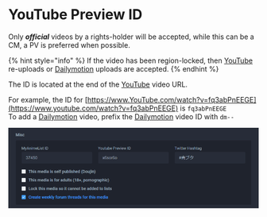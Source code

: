 # YouTube Preview ID

Only _**official**_ videos by a rights-holder will be accepted, while this can be a CM, a PV is preferred when possible.

{% hint style="info" %}
If the video has been region-locked, then [YouTube](https://www.youtube.com/) re-uploads or [Dailymotion](https://www.dailymotion.com/) uploads are accepted.
{% endhint %}

The ID is located at the end of the [YouTube](https://www.youtube.com/) video URL.

For example, the ID for [https://www.YouTube.com/watch?v=fq3abPnEEGE](https://www.youtube.com/watch?v=fq3abPnEEGE) is `fq3abPnEEGE`  
To add a [Dailymotion](https://www.dailymotion.com/gb) video, prefix the [Dailymotion](https://www.dailymotion.com/gb) video ID with `dm--`

![The misc section for the &apos;Ao Buta&apos; anime](../../../.gitbook/assets/misc_panel-1.png)

